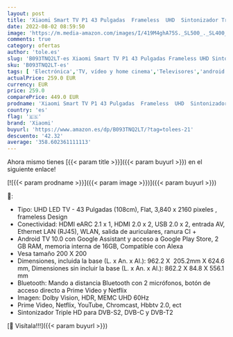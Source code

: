 ```yaml
---
layout: post
title: 'Xiaomi Smart TV P1 43 Pulgadas  Frameless  UHD  Sintonizador Triple  Android 10.0  Prime Video  Netflix  Google Assistant  Compatible con Alexa  Bluetooth  3 HDMI  2 USB  [Model 2021]'
date: 2022-08-02 08:59:50
image: 'https://m.media-amazon.com/images/I/419M4ghA75S._SL500_._SL400_.jpg'
comments: true
category: ofertas
author: 'tole.es'
slug: 'B093TNQ2LT-es Xiaomi Smart TV P1 43 Pulgadas Frameless UHD Sintonizador...'
sku: 'B093TNQ2LT-es'
tags: [ 'Electrónica','TV, vídeo y home cinema','Televisores','android','xiaomi','🇪🇸', ]
actualPrice: 259.0 EUR
currency: EUR
price: 259.0
comparePrice: 449.0 EUR
prodname: 'Xiaomi Smart TV P1 43 Pulgadas  Frameless  UHD  Sintonizador Triple  Android 10.0  Prime Video  Netflix  Google Assistant  Compatible con Alexa  Bluetooth  3 HDMI  2 USB  [Model 2021]'
country: 'es'
flag: '🇪🇸'
brand: 'Xiaomi'
buyurl: 'https://www.amazon.es/dp/B093TNQ2LT/?tag=tolees-21'
descuento: '42.32'
average: '358.602361111113'
---
```


Ahora mismo tienes [{{< param title >}}]({{< param buyurl >}}) en el siguiente enlace!

[![{{< param prodname >}}]({{< param image >}})]({{< param buyurl >}})

🔎:

- Tipo: UHD LED TV - 43 Pulgadas (108cm), Flat, 3,840 x 2160 pixeles , frameless Design
- Conectividad: HDMI eARC 2.1 x 1, HDMI 2.0 x 2, USB 2.0 x 2, entrada AV, Ethernet LAN (RJ45), WLAN, salida de auriculares, ranura CI +
- Android TV 10.0 con Google Assistant y acceso a Google Play Store, 2 GB RAM, memoria interna de 16GB, Compatible con Alexa
- Vesa tamaño 200 X 200
- Dimensiones, incluida la base (L. x An. x Al.): 962.2 X  205.2mm X 624.6 mm, Dimensiones sin incluir la base (L. x An. x Al.): 862.2 X 84.8 X 556.1 mm
- Bluetooth: Mando a distancia Bluetooth con 2 micrófonos, botón de acceso directo a Prime Video y Netflix
- Imagen: Dolby Vision, HDR, MEMC UHD 60Hz
- Prime Video, Netflix, YouTube, Chromcast, Hbbtv 2.0, ect
- Sintonizador Triple HD para DVB-S2, DVB-C y DVB-T2

[🛒 Visítala!!!]({{< param buyurl >}})
